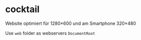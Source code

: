 # cocktail

Website optimiert für 1280×600
und am Smartphone 320×480

Use ```web``` folder as webservers ```DocumentRoot```